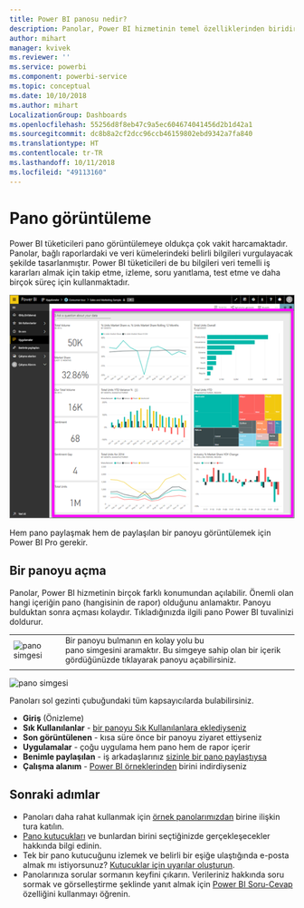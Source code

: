 ```yaml
---
title: Power BI panosu nedir?
description: Panolar, Power BI hizmetinin temel özelliklerinden biridir.
author: mihart
manager: kvivek
ms.reviewer: ''
ms.service: powerbi
ms.component: powerbi-service
ms.topic: conceptual
ms.date: 10/10/2018
ms.author: mihart
LocalizationGroup: Dashboards
ms.openlocfilehash: 55256d8f8eb47c9a5ec604674041456d2b1d42a1
ms.sourcegitcommit: dc8b8a2cf2dcc96ccb46159802ebd9342a7fa840
ms.translationtype: HT
ms.contentlocale: tr-TR
ms.lasthandoff: 10/11/2018
ms.locfileid: "49113160"
---
```

# <a name="view-a-dashboard"></a>Pano görüntüleme
Power BI tüketicileri pano görüntülemeye oldukça çok vakit harcamaktadır. Panolar, bağlı raporlardaki ve veri kümelerindeki belirli bilgileri vurgulayacak şekilde tasarlanmıştır. Power BI tüketicileri de bu bilgileri veri temelli iş kararları almak için takip etme, izleme, soru yanıtlama, test etme ve daha birçok süreç için kullanmaktadır.

![pano](media/end-user-dashboard-open/power-bi-new-dash.png)


Hem pano paylaşmak hem de paylaşılan bir panoyu görüntülemek için Power BI Pro gerekir.

## <a name="open-a-dashboard"></a>Bir panoyu açma
Panolar, Power BI hizmetinin birçok farklı konumundan açılabilir.  Önemli olan hangi içeriğin pano (hangisinin de rapor) olduğunu anlamaktır. Panoyu bulduktan sonra açması kolaydır. Tıkladığınızda ilgili pano Power BI tuvalinizi doldurur.


|              |         |
|------------|--------------------------------|
|![pano simgesi](media/end-user-dashboard-open/power-bi-dashboard-icon.png)      |Bir panoyu bulmanın en kolay yolu bu <br>pano simgesini aramaktır. Bu simgeye sahip olan bir içerik gördüğünüzde tıklayarak panoyu açabilirsiniz. |
|                    |          |

![pano simgesi](media/end-user-dashboard-open/opendash.gif)
 

<!--insert aGIF-->

Panoları sol gezinti çubuğundaki tüm kapsayıcılarda bulabilirsiniz. 
- **Giriş** (Önizleme)
- **Sık Kullanılanlar** - [bir panoyu Sık Kullanılanlara eklediyseniz](end-user-favorite.md)
- **Son görüntülenen** - kısa süre önce bir panoyu ziyaret ettiyseniz
- **Uygulamalar** - çoğu uygulama hem pano hem de rapor içerir
- **Benimle paylaşılan** - iş arkadaşlarınız [sizinle bir pano paylaştıysa](end-user-shared-with-me.md)
- **Çalışma alanım** - [Power BI örneklerinden](../sample-datasets.md) birini indirdiyseniz


## <a name="next-steps"></a>Sonraki adımlar
* Panoları daha rahat kullanmak için [örnek panolarımızdan](../sample-tutorial-connect-to-the-samples.md) birine ilişkin tura katılın.
* [Pano kutucukları](end-user-tiles.md) ve bunlardan birini seçtiğinizde gerçekleşecekler hakkında bilgi edinin.
* Tek bir pano kutucuğunu izlemek ve belirli bir eşiğe ulaştığında e-posta almak mı istiyorsunuz? [Kutucuklar için uyarılar oluşturun](end-user-alerts.md).
* Panolarınıza sorular sormanın keyfini çıkarın. Verileriniz hakkında soru sormak ve görselleştirme şeklinde yanıt almak için [Power BI Soru-Cevap](end-user-q-and-a.md) özelliğini kullanmayı öğrenin. 